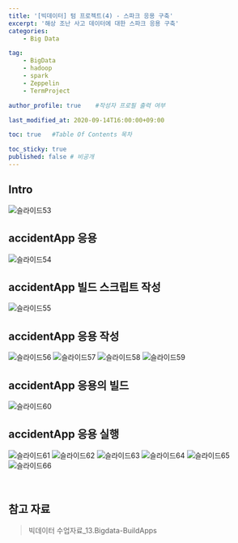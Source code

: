 ```yaml
---
title: '[빅데이터] 텀 프로젝트(4) - 스파크 응용 구축' 
excerpt: '해상 조난 사고 데이터에 대한 스파크 응용 구축'
categories:
    - Big Data

tag:
    - BigData
    - hadoop
    - spark
    - Zeppelin
    - TermProject

author_profile: true    #작성자 프로필 출력 여부

last_modified_at: 2020-09-14T16:00:00+09:00

toc: true   #Table Of Contents 목차 

toc_sticky: true
published: false # 비공개 
---
```


## Intro
![슬라이드53](https://user-images.githubusercontent.com/47733530/93053696-2f300600-f6a3-11ea-9aea-27a3f401da3a.PNG)

## accidentApp 응용
![슬라이드54](https://user-images.githubusercontent.com/47733530/93053699-30613300-f6a3-11ea-94dc-dc31b5b2fb8b.PNG)

## accidentApp 빌드 스크립트 작성
![슬라이드55](https://user-images.githubusercontent.com/47733530/93053701-30f9c980-f6a3-11ea-8311-51ecf754cdde.PNG)

## accidentApp 응용 작성
![슬라이드56](https://user-images.githubusercontent.com/47733530/93053702-30f9c980-f6a3-11ea-937c-ec190ee573b4.PNG)
![슬라이드57](https://user-images.githubusercontent.com/47733530/93053703-31926000-f6a3-11ea-9d84-cbadc8e8e7fd.PNG)
![슬라이드58](https://user-images.githubusercontent.com/47733530/93053704-31926000-f6a3-11ea-9489-878ec9d9cd7f.PNG)
![슬라이드59](https://user-images.githubusercontent.com/47733530/93053705-322af680-f6a3-11ea-83ca-75884bb595ea.PNG)

## accidentApp 응용의 빌드
![슬라이드60](https://user-images.githubusercontent.com/47733530/93053709-322af680-f6a3-11ea-99ec-003a2009574e.PNG)


## accidentApp 응용 실행
![슬라이드61](https://user-images.githubusercontent.com/47733530/93053711-32c38d00-f6a3-11ea-8ba3-0be4a41b2102.PNG)
![슬라이드62](https://user-images.githubusercontent.com/47733530/93053713-32c38d00-f6a3-11ea-89cb-07a8c02d3307.PNG)
![슬라이드63](https://user-images.githubusercontent.com/47733530/93053714-335c2380-f6a3-11ea-8adf-91b130e7fb43.PNG)
![슬라이드64](https://user-images.githubusercontent.com/47733530/93053716-335c2380-f6a3-11ea-8683-ce566bec38af.PNG)
![슬라이드65](https://user-images.githubusercontent.com/47733530/93053719-33f4ba00-f6a3-11ea-87de-6ccdce5cdc86.PNG)
![슬라이드66](https://user-images.githubusercontent.com/47733530/93053720-33f4ba00-f6a3-11ea-88f2-ac904a9a84ac.PNG)


<br>

## 참고 자료
> 빅데이터 수업자료_13.Bigdata-BuildApps